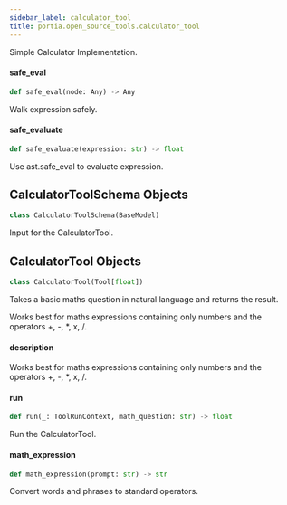 ```yaml
---
sidebar_label: calculator_tool
title: portia.open_source_tools.calculator_tool
---
```


Simple Calculator Implementation.

#### safe\_eval

```python
def safe_eval(node: Any) -> Any
```

Walk expression safely.

#### safe\_evaluate

```python
def safe_evaluate(expression: str) -> float
```

Use ast.safe_eval to evaluate expression.

## CalculatorToolSchema Objects

```python
class CalculatorToolSchema(BaseModel)
```

Input for the CalculatorTool.

## CalculatorTool Objects

```python
class CalculatorTool(Tool[float])
```

Takes a basic maths question in natural language and returns the result.

Works best for maths expressions containing only numbers and the operators +, -, *, x, /.

#### description

Works best for maths expressions containing only numbers and the operators +, -, *, x, /.

#### run

```python
def run(_: ToolRunContext, math_question: str) -> float
```

Run the CalculatorTool.

#### math\_expression

```python
def math_expression(prompt: str) -> str
```

Convert words and phrases to standard operators.

